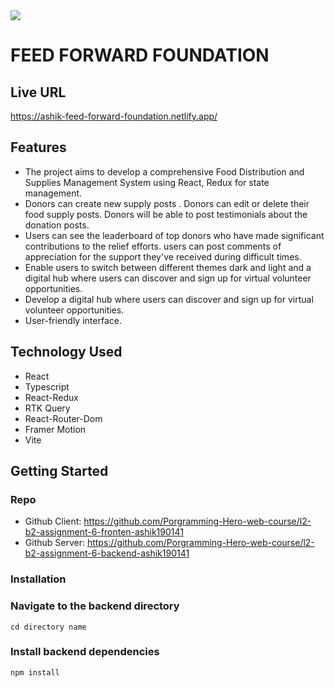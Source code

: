 <img src="https://i.ibb.co/wWP2HyW/Screenshot-from-2024-05-05-01-56-33.png"/>

# FEED FORWARD FOUNDATION

## Live URL

https://ashik-feed-forward-foundation.netlify.app/

## Features

 - The project aims to develop a comprehensive Food Distribution and Supplies Management System using React, Redux for state management.
 - Donors can create new supply posts . Donors can edit or delete their food supply posts. Donors will be able to post testimonials about the donation posts.
 - Users can see the leaderboard of top donors who have made significant contributions to the relief efforts. users can post comments of appreciation for the support they've received during difficult times.
 - Enable users to switch between different themes dark and light and a digital hub where users can discover and sign up for virtual volunteer opportunities.
 - Develop a digital hub where users can discover and sign up for virtual volunteer opportunities.
 - User-friendly interface.

## Technology Used

- React
- Typescript
- React-Redux
- RTK Query
- React-Router-Dom
- Framer Motion
- Vite

## Getting Started

### Repo

 - Github Client: https://github.com/Porgramming-Hero-web-course/l2-b2-assignment-6-fronten-ashik190141
 - Github Server: https://github.com/Porgramming-Hero-web-course/l2-b2-assignment-6-backend-ashik190141


### Installation

### Navigate to the backend directory

```shell
cd directory name
```

### Install backend dependencies

```shell
npm install
```
